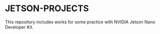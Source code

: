 # JETSON-PROJECTS
This repository includes works for some practice with NVIDIA Jetson Nano Developer Kit.
